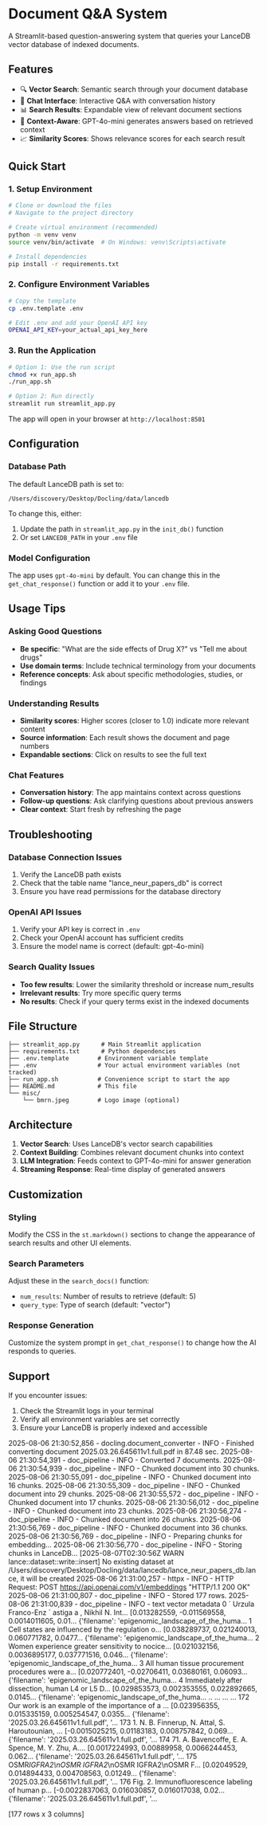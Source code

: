 # Document Q&A System

A Streamlit-based question-answering system that queries your LanceDB vector database of indexed documents.

## Features

- 🔍 **Vector Search**: Semantic search through your document database
- 💬 **Chat Interface**: Interactive Q&A with conversation history
- 📊 **Search Results**: Expandable view of relevant document sections
- 🎯 **Context-Aware**: GPT-4o-mini generates answers based on retrieved context
- 📈 **Similarity Scores**: Shows relevance scores for each search result

## Quick Start

### 1. Setup Environment

```bash
# Clone or download the files
# Navigate to the project directory

# Create virtual environment (recommended)
python -m venv venv
source venv/bin/activate  # On Windows: venv\Scripts\activate

# Install dependencies
pip install -r requirements.txt
```

### 2. Configure Environment Variables

```bash
# Copy the template
cp .env.template .env

# Edit .env and add your OpenAI API key
OPENAI_API_KEY=your_actual_api_key_here
```

### 3. Run the Application

```bash
# Option 1: Use the run script
chmod +x run_app.sh
./run_app.sh

# Option 2: Run directly
streamlit run streamlit_app.py
```

The app will open in your browser at `http://localhost:8501`

## Configuration

### Database Path
The default LanceDB path is set to:
```
/Users/discovery/Desktop/Docling/data/lancedb
```

To change this, either:
1. Update the path in `streamlit_app.py` in the `init_db()` function
2. Or set `LANCEDB_PATH` in your `.env` file

### Model Configuration
The app uses `gpt-4o-mini` by default. You can change this in the `get_chat_response()` function or add it to your `.env` file.

## Usage Tips

### Asking Good Questions
- **Be specific**: "What are the side effects of Drug X?" vs "Tell me about drugs"
- **Use domain terms**: Include technical terminology from your documents
- **Reference concepts**: Ask about specific methodologies, studies, or findings

### Understanding Results
- **Similarity scores**: Higher scores (closer to 1.0) indicate more relevant content
- **Source information**: Each result shows the document and page numbers
- **Expandable sections**: Click on results to see the full text

### Chat Features
- **Conversation history**: The app maintains context across questions
- **Follow-up questions**: Ask clarifying questions about previous answers
- **Clear context**: Start fresh by refreshing the page

## Troubleshooting

### Database Connection Issues
1. Verify the LanceDB path exists
2. Check that the table name "lance_neur_papers_db" is correct
3. Ensure you have read permissions for the database directory

### OpenAI API Issues
1. Verify your API key is correct in `.env`
2. Check your OpenAI account has sufficient credits
3. Ensure the model name is correct (default: gpt-4o-mini)

### Search Quality Issues
- **Too few results**: Lower the similarity threshold or increase num_results
- **Irrelevant results**: Try more specific query terms
- **No results**: Check if your query terms exist in the indexed documents

## File Structure

```
├── streamlit_app.py      # Main Streamlit application
├── requirements.txt      # Python dependencies
├── .env.template        # Environment variable template
├── .env                 # Your actual environment variables (not tracked)
├── run_app.sh           # Convenience script to start the app
├── README.md            # This file
└── misc/
    └── bmrn.jpeg        # Logo image (optional)
```

## Architecture

1. **Vector Search**: Uses LanceDB's vector search capabilities
2. **Context Building**: Combines relevant document chunks into context
3. **LLM Integration**: Feeds context to GPT-4o-mini for answer generation
4. **Streaming Response**: Real-time display of generated answers

## Customization

### Styling
Modify the CSS in the `st.markdown()` sections to change the appearance of search results and other UI elements.

### Search Parameters
Adjust these in the `search_docs()` function:
- `num_results`: Number of results to retrieve (default: 5)
- `query_type`: Type of search (default: "vector")

### Response Generation
Customize the system prompt in `get_chat_response()` to change how the AI responds to queries.

## Support

If you encounter issues:
1. Check the Streamlit logs in your terminal
2. Verify all environment variables are set correctly
3. Ensure your LanceDB is properly indexed and accessible





2025-08-06 21:30:52,856 - docling.document_converter - INFO - Finished converting document 2025.03.26.645611v1.full.pdf in 87.48 sec.
2025-08-06 21:30:54,391 - doc_pipeline - INFO - Converted 7 documents.
2025-08-06 21:30:54,939 - doc_pipeline - INFO - Chunked document into 30 chunks.
2025-08-06 21:30:55,091 - doc_pipeline - INFO - Chunked document into 16 chunks.
2025-08-06 21:30:55,309 - doc_pipeline - INFO - Chunked document into 29 chunks.
2025-08-06 21:30:55,572 - doc_pipeline - INFO - Chunked document into 17 chunks.
2025-08-06 21:30:56,012 - doc_pipeline - INFO - Chunked document into 23 chunks.
2025-08-06 21:30:56,274 - doc_pipeline - INFO - Chunked document into 26 chunks.
2025-08-06 21:30:56,769 - doc_pipeline - INFO - Chunked document into 36 chunks.
2025-08-06 21:30:56,769 - doc_pipeline - INFO - Preparing chunks for embedding...
2025-08-06 21:30:56,770 - doc_pipeline - INFO - Storing chunks in LanceDB...
[2025-08-07T02:30:56Z WARN  lance::dataset::write::insert] No existing dataset at /Users/discovery/Desktop/Docling/data/lancedb/lance_neur_papers_db.lance, it will be created
2025-08-06 21:31:00,257 - httpx - INFO - HTTP Request: POST https://api.openai.com/v1/embeddings "HTTP/1.1 200 OK"
2025-08-06 21:31:00,807 - doc_pipeline - INFO - Stored 177 rows.
2025-08-06 21:31:00,839 - doc_pipeline - INFO -                                                   text                                             vector                                           metadata
0    ´ Urzula Franco-Enz ´ astiga a , Nikhil N. Int...  [0.013282559, -0.011569558, 0.0014011605, 0.01...  {'filename': 'epigenomic_landscape_of_the_huma...
1    Cell states are influenced by the regulation o...  [0.038289737, 0.021240013, 0.060771782, 0.0477...  {'filename': 'epigenomic_landscape_of_the_huma...
2    Women experience greater sensitivity to nocice...  [0.021032156, 0.0036895177, 0.037771516, 0.046...  {'filename': 'epigenomic_landscape_of_the_huma...
3    All human tissue procurement procedures were a...  [0.020772401, -0.02706411, 0.03680161, 0.06093...  {'filename': 'epigenomic_landscape_of_the_huma...
4    Immediately after dissection, human L4 or L5 D...  [0.029853573, 0.002353555, 0.022892665, 0.0145...  {'filename': 'epigenomic_landscape_of_the_huma...
..                                                 ...                                                ...                                                ...
172  Our work is an example of the importance of a ...  [0.023956355, 0.015335159, 0.005254547, 0.0355...  {'filename': '2025.03.26.645611v1.full.pdf', '...
173  1. N. B. Finnerup, N. Attal, S. Haroutounian, ...  [-0.0015025215, 0.01183183, 0.008757842, 0.069...  {'filename': '2025.03.26.645611v1.full.pdf', '...
174  71. A. Bavencoffe, E. A. Spence, M. Y. Zhu, A....  [0.0017224993, 0.00889958, 0.0066244453, 0.062...  {'filename': '2025.03.26.645611v1.full.pdf', '...
175  OSMR*IGFRA2\nOSMR IGFRA2*\nOSMR IGFRA2\nOSMR F...  [0.02049529, 0.014894433, 0.004708563, 0.01249...  {'filename': '2025.03.26.645611v1.full.pdf', '...
176  Fig. 2. Immunofluorescence labeling of human p...  [-0.0022837063, 0.016030857, 0.016017038, 0.02...  {'filename': '2025.03.26.645611v1.full.pdf', '...

[177 rows x 3 columns]